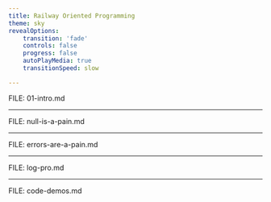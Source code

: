 ```yaml
---
title: Railway Oriented Programming
theme: sky
revealOptions:
    transition: 'fade'
    controls: false
    progress: false
    autoPlayMedia: true
    transitionSpeed: slow

---
```


FILE: 01-intro.md

---

FILE: null-is-a-pain.md

---

FILE: errors-are-a-pain.md

---

FILE: log-pro.md

---

FILE: code-demos.md
